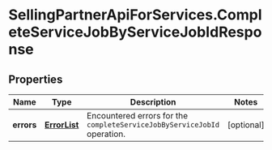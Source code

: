 # SellingPartnerApiForServices.CompleteServiceJobByServiceJobIdResponse

## Properties
Name | Type | Description | Notes
------------ | ------------- | ------------- | -------------
**errors** | [**ErrorList**](ErrorList.md) | Encountered errors for the `completeServiceJobByServiceJobId` operation. | [optional] 


